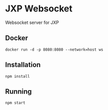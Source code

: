 # JXP Websocket
Websocket server for JXP

## Docker

`docker run -d -p 8080:8080 --network=host ws`

## Installation

`npm install`

## Running

`npm start`